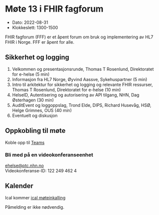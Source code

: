 # Møte 13 i FHIR fagforum

* Dato: 2022-08-31
* Klokkeslett: 1300-1500

FHIR fagforum (FFF) er et åpent forum om bruk og implementering av HL7 FHIR i Norge. FFF er åpent for alle.

## Sikkerhet og logging

1. Velkommen og presentasjonsrunde, Thomas T Rosenlund, Direktoratet for e-helse (5 min)
1. Informasjon fra HL7 Norge, Øyvind Aassve, Sykehuspartner (5 min)
1. Intro til arkitektur for sikkerhet og logging og relevante FHIR ressurser, Thomas T Rosenlund, Direktoratet for e-helse (10 min)
2. HelseID, Autentisering og autorisering av API tilgang, NHN, Dag Østerhagen (30 min)
3. AuditEvent og loggoppslag, Trond Elde, DIPS, Richard Husevåg, HSØ, Helge Grimnes, OUS (40 min)
4. Eventuelt og diskusjon

## Oppkobling til møte

Koble opp til [Teams](https://teams.microsoft.com/l/meetup-join/19%3ameeting_MWEyZjU1ZGEtOTNmNy00OWUyLTg5NTQtNmQwZDFiZDcyOGQy%40thread.v2/0?context=%7b%22Tid%22%3a%221f8fc8cc-99b4-410a-95fa-286dd143b04d%22%2c%22Oid%22%3a%22a216d89f-4166-4e08-9907-183e70a2a420%22%7d)

### Bli med på en videokonferanseenhet

ehelse@ptc.nhn.no  
Videokonferanse-ID: 122 249 462 4

## Kalender

Ical kommer
[ical møteinkalling](ical/FHIR%20fagforum%20%2313.ics)

Påmelding er ikke nødvendig.
